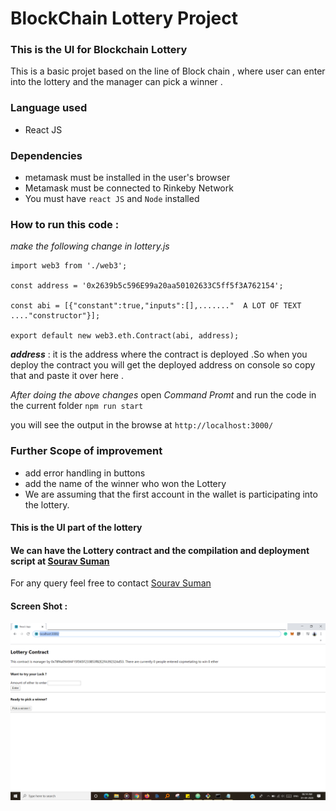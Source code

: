#  BlockChain Lottery Project
### This is the UI for Blockchain Lottery
This is a basic projet based on the line of Block chain , where user can enter into the lottery and the manager can pick a winner .

### Language used
- React JS

### Dependencies
- metamask must be installed in the user's browser  
- Metamask must be connected to Rinkeby Network
- You must have `react JS` and `Node` installed

### How to run this code :
*make the following change in lottery.js*
```
import web3 from './web3';

const address = '0x2639b5c596E99a20aa50102633C5ff5f3A762154';

const abi = [{"constant":true,"inputs":[],......."  A LOT OF TEXT ...."constructor"}];

export default new web3.eth.Contract(abi, address);

 ```

***address*** : it is the address where the contract is deployed .So when you deploy the contract you will get the deployed address on console so copy that and paste it over here .

*After doing the above changes*
open *Command Promt* and run the code in the current folder `npm run start`

you will see the output in the browse at `http://localhost:3000/`

### Further Scope of improvement
- add error handling in buttons
- add the name of the winner who won the Lottery
- We are assuming that the first account in the wallet is participating into the lottery.

#### This is the UI part of the lottery
#### We can have the Lottery contract and the compilation and deployment script at [Sourav Suman ](https://www.linkedin.com/in/srvsmn)

For any query feel free to contact [Sourav Suman ](https://www.linkedin.com/in/srvsmn)

#### Screen Shot :
![project screenshot](/picture/1.png)
